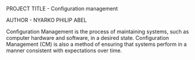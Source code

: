 PROJECT TITLE - Configuration management


AUTHOR - NYARKO PHILIP ABEL

Configuration Management is the process of maintaining systems, such as computer hardware and software, in a desired state. Configuration Management (CM) is also a method of ensuring that systems perform in a manner consistent with expectations over time.

